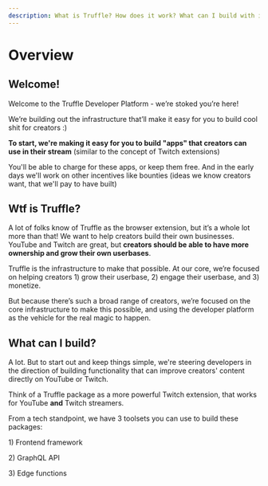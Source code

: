 ```yaml
---
description: What is Truffle? How does it work? What can I build with it?
---
```


# Overview

## Welcome!

Welcome to the Truffle Developer Platform - we’re stoked you’re here!

We’re building out the infrastructure that’ll make it easy for you to build cool shit for creators :)

**To start, we're making it easy for you to build "apps" that creators can use in their stream** (similar to the concept of Twitch extensions)

You'll be able to charge for these apps, or keep them free. And in the early days we'll work on other incentives like bounties (ideas we know creators want, that we'll pay to have built)

## Wtf is Truffle?

A lot of folks know of Truffle as the browser extension, but it’s a whole lot more than that! We want to help creators build their own businesses. YouTube and Twitch are great, but **creators should be able to have more ownership and grow their own userbases**.

Truffle is the infrastructure to make that possible. At our core, we’re focused on helping creators 1) grow their userbase, 2) engage their userbase, and 3) monetize.

But because there’s such a broad range of creators, we’re focused on the core infrastructure to make this possible, and using the developer platform as the vehicle for the real magic to happen.

## What can I build?

A lot. But to start out and keep things simple, we're steering developers in the direction of building functionality that can improve creators' content directly on YouTube or Twitch.

Think of a Truffle package as a more powerful Twitch extension, that works for YouTube **and** Twitch streamers.

From a tech standpoint, we have 3 toolsets you can use to build these packages:

1\) Frontend framework

2\) GraphQL API

3\) Edge functions
